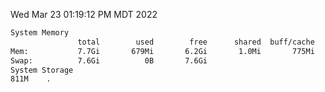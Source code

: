Wed Mar 23 01:19:12 PM MDT 2022
```bash
System Memory
               total        used        free      shared  buff/cache   available
Mem:           7.7Gi       679Mi       6.2Gi       1.0Mi       775Mi       6.8Gi
Swap:          7.6Gi          0B       7.6Gi
System Storage
811M	.
```
